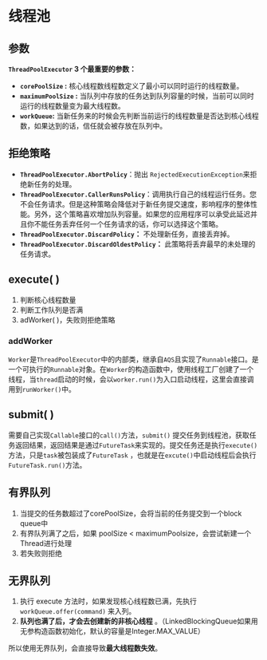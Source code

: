 # 线程池 

## 参数

**`ThreadPoolExecutor` 3 个最重要的参数：**

- **`corePoolSize` :** 核心线程数线程数定义了最小可以同时运行的线程数量。
- **`maximumPoolSize` :** 当队列中存放的任务达到队列容量的时候，当前可以同时运行的线程数量变为最大线程数。
- **`workQueue`:** 当新任务来的时候会先判断当前运行的线程数量是否达到核心线程数，如果达到的话，信任就会被存放在队列中。

## 拒绝策略

- **`ThreadPoolExecutor.AbortPolicy`**：抛出 `RejectedExecutionException`来拒绝新任务的处理。
- **`ThreadPoolExecutor.CallerRunsPolicy`**：调用执行自己的线程运行任务。您不会任务请求。但是这种策略会降低对于新任务提交速度，影响程序的整体性能。另外，这个策略喜欢增加队列容量。如果您的应用程序可以承受此延迟并且你不能任务丢弃任何一个任务请求的话，你可以选择这个策略。
- **`ThreadPoolExecutor.DiscardPolicy`：** 不处理新任务，直接丢弃掉。
- **`ThreadPoolExecutor.DiscardOldestPolicy`：** 此策略将丢弃最早的未处理的任务请求。



## execute( )

1. 判断核心线程数量
2. 判断工作队列是否满
3. adWorker( )，失败则拒绝策略

### addWorker

`Worker`是`ThreadPoolExecutor`中的内部类，继承自`AQS`且实现了`Runnable`接口。是一个可执行的`Runnable`对象。在`Worker`的构造函数中，使用线程工厂创建了一个线程，当`thread`启动的时候，会以`worker.run()`为入口启动线程，这里会直接调用到`runWorker()`中。



## submit( )

需要自己实现`Callable`接口的`call()`方法，`submit()` 提交任务到线程池，获取任务返回结果，返回结果是通过`FutureTask`来实现的。提交任务还是执行`execute()`方法，只是`task`被包装成了`FutureTask` ，也就是在`excute()`中启动线程后会执行`FutureTask.run()`方法。





## 有界队列

1. 当提交的任务数超过了corePoolSize，会将当前的任务提交到一个block queue中
2. 有界队列满了之后，如果 poolSize < maximumPoolsize，会尝试新建一个Thread进行处理
3. 若失败则拒绝



## 无界队列

1. 执行 execute 方法时，如果发现核心线程数已满，先执行 `workQueue.offer(command)` 来入列。
2. **队列也满了后，才会去创建新的非核心线程** 。（LinkedBlockingQueue如果用无参构造函数初始化，默认的容量是Integer.MAX_VALUE）

所以使用无界队列，会直接导致**最大线程数失效**。

